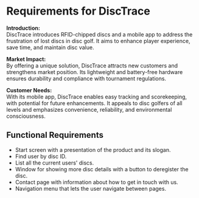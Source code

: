# Requirements for DiscTrace

**Introduction:**  
DiscTrace introduces RFID-chipped discs and a mobile app to address the frustration of lost discs in disc golf. It aims to enhance player experience, save time, and maintain disc value.

**Market Impact:**  
By offering a unique solution, DiscTrace attracts new customers and strengthens market position. Its lightweight and battery-free hardware ensures durability and compliance with tournament regulations.

**Customer Needs:**  
With its mobile app, DiscTrace enables easy tracking and scorekeeping, with potential for future enhancements. It appeals to disc golfers of all levels and emphasizes convenience, reliability, and environmental consciousness.

## Functional Requirements

- Start screen with a presentation of the product and its slogan.
- Find user by disc ID.
- List all the current users' discs.
- Window for showing more disc details with a button to deregister the disc.
- Contact page with information about how to get in touch with us.
- Navigation menu that lets the user navigate between pages.
